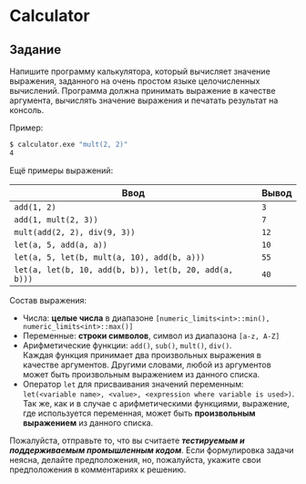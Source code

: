# Calculator
## Задание

Напишите программу калькулятора, который вычисляет значение выражения, заданного на очень простом языке целочисленных вычислений. Программа должна принимать выражение в качестве аргумента, вычислять значение выражения и печатать результат на консоль.

Пример:
```bash
$ calculator.exe "mult(2, 2)"
4
```
Ещё примеры выражений:

Ввод | Вывод
-----|------
`add(1, 2)` | `3`
`add(1, mult(2, 3))` | `7`
`mult(add(2, 2), div(9, 3))` | `12`
`let(a, 5, add(a, a))`|`10`
`let(a, 5, let(b, mult(a, 10), add(b, a)))`|`55`
`let(a, let(b, 10, add(b, b)), let(b, 20, add(a, b)))`|`40`

Состав выражения:
* Числа:
 **целые числа** в диапазоне `[numeric_limits<int>::min(), numeric_limits<int>::max()]`
* Переменные: 
 **строки символов**, символ из диапазона `[a-z, A-Z]`
* Арифметические функции: `add()`, `sub()`, `mult()`, `div()`.<br/> 
Каждая функция принимает два произвольных выражения в качестве аргументов. Другими словами, любой из аргументов может быть произвольным выражением из данного списка.
* Оператор `let` для присваивания значений переменным:
`let(<variable name>, <value>, <expression where variable is used>)`.<br/>
Так же, как и в случае с арифметическими функциями, выражение, где используется переменная, может быть **произвольным выражением** из данного списка.

Пожалуйста, отправьте то, что вы считаете *__тестируемым и поддерживаемым промышленным кодом__*.  Если формулировка задачи неясна, делайте предположения, но, пожалуйста, укажите свои предположения в комментариях к решению.
